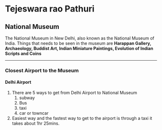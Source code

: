 # Tejeswara rao Pathuri
## National Museum

The National Museum in New Delhi, also known as the National Museum of India. Things that needs to be seen in the museum are **Harappan Gallery, Archaeology, Buddist Art, Indian Miniature Paintings, Evolution of Indian Scripts and Coins**

***
### Closest Airport to the Museum
#### Delhi Airport
1. There are 5 ways to get from Delhi Airport to National Museum
    1. subway
    2. Bus
    3. taxi 
    4. car or towncar
2. Easiest way and the fastest way to get to the airport is through a taxi it takes about 1hr 25mins. 




